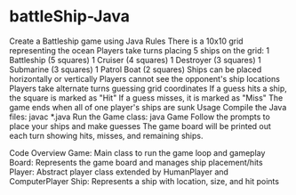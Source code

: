 # battleShip-Java
Create a Battleship game using Java
Rules
There is a 10x10 grid representing the ocean
Players take turns placing 5 ships on the grid:
1 Battleship (5 squares)
1 Cruiser (4 squares)
1 Destroyer (3 squares)
1 Submarine (3 squares)
1 Patrol Boat (2 squares)
Ships can be placed horizontally or vertically
Players cannot see the opponent's ship locations
Players take alternate turns guessing grid coordinates
If a guess hits a ship, the square is marked as "Hit"
If a guess misses, it is marked as "Miss"
The game ends when all of one player's ships are sunk
Usage
Compile the Java files: javac *.java
Run the Game class: java Game
Follow the prompts to place your ships and make guesses
The game board will be printed out each turn showing hits, misses, and remaining ships.

Code Overview
Game: Main class to run the game loop and gameplay
Board: Represents the game board and manages ship placement/hits
Player: Abstract player class extended by HumanPlayer and ComputerPlayer
Ship: Represents a ship with location, size, and hit points
